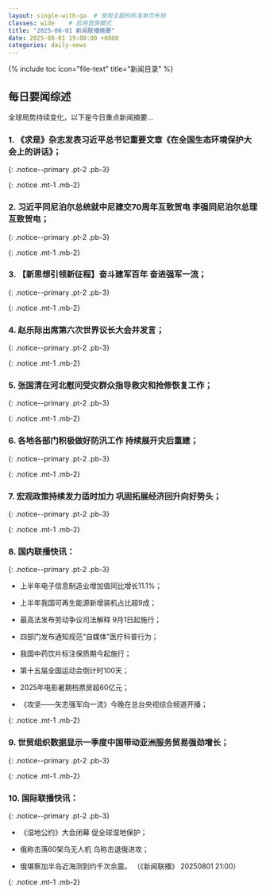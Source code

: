 ```yaml
---
layout: single-with-ga  # 使用主题的标准单页布局
classes: wide    # 启用宽屏模式
title: "2025-08-01 新闻联播摘要"
date: 2025-08-01 19:00:00 +0800
categories: daily-news
---
```


{% include toc icon="file-text" title="新闻目录" %}
   
## 每日要闻综述

全球局势持续变化，以下是今日重点新闻摘要...

### 1. 《求是》杂志发表习近平总书记重要文章《在全国生态环境保护大会上的讲话》； 

{: .notice--primary .pt-2 .pb-3}

{: .notice .mt-1 .mb-2}

### 2. 习近平同尼泊尔总统就中尼建交70周年互致贺电 李强同尼泊尔总理互致贺电； 

{: .notice--primary .pt-2 .pb-3}

{: .notice .mt-1 .mb-2}

### 3. 【新思想引领新征程】奋斗建军百年 奋进强军一流； 

{: .notice--primary .pt-2 .pb-3}

{: .notice .mt-1 .mb-2}

### 4. 赵乐际出席第六次世界议长大会并发言； 

{: .notice--primary .pt-2 .pb-3}

{: .notice .mt-1 .mb-2}

### 5. 张国清在河北慰问受灾群众指导救灾和抢修恢复工作； 

{: .notice--primary .pt-2 .pb-3}

{: .notice .mt-1 .mb-2}

### 6. 各地各部门积极做好防汛工作 持续展开灾后重建； 

{: .notice--primary .pt-2 .pb-3}

{: .notice .mt-1 .mb-2}

### 7. 宏观政策持续发力适时加力 巩固拓展经济回升向好势头； 

{: .notice--primary .pt-2 .pb-3}

{: .notice .mt-1 .mb-2}

### 8. 国内联播快讯： 

{: .notice--primary .pt-2 .pb-3}

- 上半年电子信息制造业增加值同比增长11.1%；

- 上半年我国可再生能源新增装机占比超9成；

- 最高法发布劳动争议司法解释 9月1日起施行；

- 四部门发布通知规范“自媒体”医疗科普行为；

- 我国中药饮片标注保质期今起施行；

- 第十五届全国运动会倒计时100天；

- 2025年电影暑期档票房超60亿元；

- 《攻坚——矢志强军向一流》今晚在总台央视综合频道开播；

{: .notice .mt-1 .mb-2}

### 9. 世贸组织数据显示一季度中国带动亚洲服务贸易强劲增长； 

{: .notice--primary .pt-2 .pb-3}

{: .notice .mt-1 .mb-2}

### 10. 国际联播快讯： 

{: .notice--primary .pt-2 .pb-3}

- 《湿地公约》大会闭幕 促全球湿地保护；

- 俄称击落60架乌无人机 乌称击退俄进攻；

- 俄堪察加半岛近海测到约千次余震。 （《新闻联播》 20250801 21:00）

{: .notice .mt-1 .mb-2}